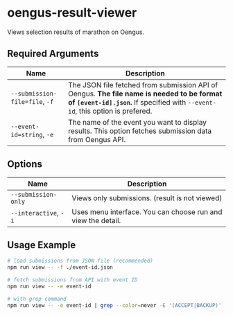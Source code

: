 # oengus-result-viewer
Views selection results of marathon on Oengus.
## Required Arguments
| Name | Description |
| ----------- | ----------- |
| `--submission-file=file`, `-f` | The JSON file fetched from submission API of Oengus. **The file name is needed to be format of `[event-id].json`.** If specified with `--event-id`, this option is prefered. |
| `--event-id=string`, `-e` | The name of the event you want to display results. This option fetches submission data from Oengus API. |

## Options
| Name | Description |
| ----------- | ----------- |
| `--submission-only` | Views only submissions. (result is not viewed) |
| `--interactive`, `-i` | Uses menu interface. You can choose run and view the detail. |

## Usage Example
```sh
# load submissions from JSON file (recommended)
npm run view -- -f ./event-id.json

# fetch submissions from API with event ID
npm run view -- -e event-id

# with grep command
npm run view -- -e event-id | grep --color=never -E '(ACCEPT|BACKUP)'
```

